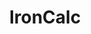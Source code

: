 ---
blog: https://blog.ironcalc.com/
codehost: https://github.com/https://github.com/ironcalc/IronCalc
logohandle: ironcalc
sort: ironcalc
title: IronCalc
website: https://www.ironcalc.com/
---